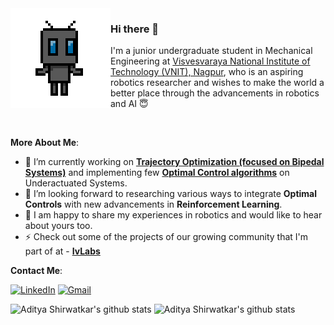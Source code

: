 <!--
**aditya-shirwatkar/aditya-shirwatkar** is a ✨ _special_ ✨ repository because its `README.md` (this file) appears on your GitHub profile.
-->
<img align="left" src="https://github.com/aditya-shirwatkar/aditya-shirwatkar/blob/master/me.gif"> 

### Hi there 👋

I'm a junior undergraduate student in Mechanical Engineering at [Visvesvaraya National Institute of Technology (VNIT), Nagpur](http://vnit.ac.in/), who is an aspiring robotics researcher and wishes to make the world a better place through the advancements in robotics and AI :innocent:

<br>

**More About Me**:

- 🔭 I’m currently working on [**Trajectory Optimization (focused on Bipedal Systems)**](https://github.com/IvLabs/biped_trajectory_optimization) and implementing few [**Optimal Control algorithms**](https://github.com/aditya-shirwatkar/UnderactuatedRobotics) on Underactuated Systems.
- 🌱 I’m looking forward to researching various ways to integrate **Optimal Controls** with new advancements in **Reinforcement Learning**.
- 💬 I am happy to share my experiences in robotics and would like to hear about yours too.
- ⚡ Check out some of the projects of our growing community that I'm part of at - [**IvLabs**](https://www.ivlabs.in/) 
<!-- - 📫 You can contact me on my email - avant.redditor@gmail.com -->
<!-- - 👯 I’m looking to collaborate on ... 
- 🤔 I’m looking for help with ... 
- 💬 Ask me about ... -->

**Contact Me**:

[![LinkedIn](https://img.shields.io/badge/LinkedIn-blue?style=for-the-badge&logo=Linkedin&logoColor=white)](https://www.linkedin.com/in/prakrut-kotecha-044093189/)
[![Gmail](https://img.shields.io/badge/Gmail-red?style=for-the-badge&logo=gmail&logoColor=white)](mailto:prakroot@students.vnit.ac.in)


![Aditya Shirwatkar's github stats](https://github-readme-stats.vercel.app/api?username=prakrutk&show_icons=true&include_all_commits=true)
![Aditya Shirwatkar's github stats](https://github-readme-stats.vercel.app/api/top-langs/?username=prakrutk&layout=compact)
